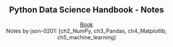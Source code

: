 <h2 align="center">Python Data Science Handbook - Notes</h1>

<p align="center">
  <a href="https://jakevdp.github.io/PythonDataScienceHandbook/" target="_blank">Book</a>
  <br>
  Notes by json-0201: [ch2_NumPy, ch3_Pandas, ch4_Matplotlib, ch5_machine_learning]
</p>
